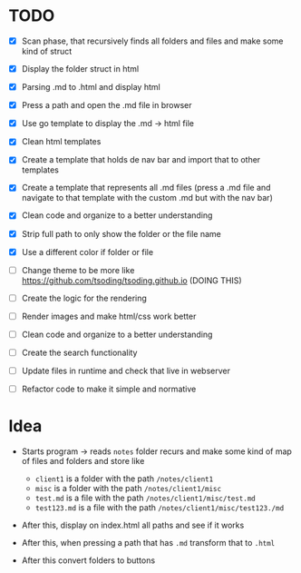 # TODO

- [x] Scan phase, that recursively finds all folders and files and make some kind of struct
- [x] Display the folder struct in html
- [x] Parsing .md to .html and display html
- [x] Press a path and open the .md file in browser
- [x] Use go template to display the .md -> html file
- [x] Clean html templates
- [x] Create a template that holds de nav bar and import that to other templates
- [x] Create a template that represents all .md files (press a .md file and navigate to that template with the custom .md but with the nav bar)
- [x] Clean code and organize to a better understanding
- [x] Strip full path to only show the folder or the file name
- [x] Use a different color if folder or file
- [ ] Change theme to be more like https://github.com/tsoding/tsoding.github.io (DOING THIS)
- [ ] Create the logic for the rendering
- [ ] Render images and make html/css work better
- [ ] Clean code and organize to a better understanding
- [ ] Create the search functionality
- [ ] Update files in runtime and check that live in webserver
- [ ] Refactor code to make it simple and normative


# Idea

- Starts program -> reads `notes` folder recurs and make some kind of map of files and folders and store like
  - `client1` is a folder with the path `/notes/client1`
  - `misc` is a folder with the path `/notes/client1/misc`
  - `test.md` is a file with the path `/notes/client1/misc/test.md`
  - `test123.md` is a file with the path `/notes/client1/misc/test123./md`

- After this, display on index.html all paths and see if it works
- After this, when pressing a path that has `.md` transform that to `.html`
- After this convert folders to buttons 

